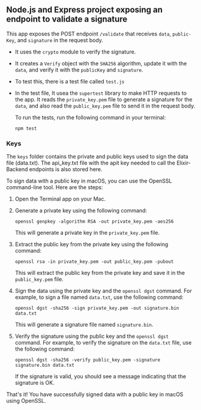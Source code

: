 
## Node.js and Express project exposing an endpoint to validate a signature

This app exposes the POST endpoint `/validate` that receives `data`, `public-Key`, and `signature` in the request body.


- It uses the `crypto` module to verify the signature. 
- It creates a `Verify` object with the `SHA256` algorithm, update it with the `data`, and verify it with the `publicKey` and `signature`.
- To test this, there is a test file called `test.js`
- In the test file, It usea the `supertest` library to make HTTP requests to the app. It reads the `private_key.pem` file to generate a signature for the `data`, and also read the `public_key.pem` file to send it in the request body.

    To run the tests, run the following command in your terminal:
    ```
    npm test
    ```

### Keys

The `keys` folder contains the private and public keys used to sign the data file (data.txt).
The api_key.txt file with the apit key needed to call the Elixir-Backend endpoints is also stored here.

To sign data with a public key in macOS, you can use the OpenSSL command-line tool. Here are the steps:

1. Open the Terminal app on your Mac.

2. Generate a private key using the following command:

   ```
   openssl genpkey -algorithm RSA -out private_key.pem -aes256
   ```

   This will generate a private key in the `private_key.pem` file.

3. Extract the public key from the private key using the following command:

   ```
   openssl rsa -in private_key.pem -out public_key.pem -pubout
   ```

   This will extract the public key from the private key and save it in the `public_key.pem` file.

4. Sign the data using the private key and the `openssl dgst` command. For example, to sign a file named `data.txt`, use the following command:

   ```
   openssl dgst -sha256 -sign private_key.pem -out signature.bin data.txt
   ```

   This will generate a signature file named `signature.bin`.

5. Verify the signature using the public key and the `openssl dgst` command. For example, to verify the signature on the `data.txt` file, use the following command:

   ```
   openssl dgst -sha256 -verify public_key.pem -signature signature.bin data.txt
   ```

   If the signature is valid, you should see a message indicating that the signature is OK.

That's it! You have successfully signed data with a public key in macOS using OpenSSL.

